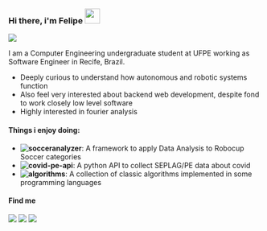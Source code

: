 ### Hi there, i'm Felipe <img src="https://raw.githubusercontent.com/MartinHeinz/MartinHeinz/master/wave.gif" width="30px">

![](https://shields-io-visitor-counter.herokuapp.com/badge?page=fnalmeidap.fnalmeidap&label=Visitors&labelColor=000000&logo=GitHub&logoColor=FFFFFF&color=1D70B8&style=for-the-badge)

I am a Computer Engineering undergraduate student at UFPE working as Software Engineer in Recife, Brazil.

- Deeply curious to understand how autonomous and robotic systems function
- Also feel very interested about backend web development, despite fond to work closely low level software
- Highly interested in fourier analysis
#### Things i enjoy doing:
- **![socceranalyzer](https://github.com/robocin/SoccerAnalyzer)**: A framework to apply Data Analysis to Robocup Soccer categories
- **![covid-pe-api](https://github.com/fnalmeidap/covid-pe-api)**: A python API to collect SEPLAG/PE data about covid
- **![algorithms](https://github.com/fnalmeidap/Algorithms)**: A collection of classic algorithms implemented in some programming languages

#### Find me
[![](https://img.shields.io/badge/-LeetCode-FFA116?style=for-the-badge&logo=LeetCode&logoColor=black)](https://leetcode.com/fnalmeidap/)
[![](https://img.shields.io/badge/Medium-12100E?style=for-the-badge&logo=medium&logoColor=white)](https://fnap.medium.com/)
[![](https://img.shields.io/badge/LinkedIn-0077B5?style=for-the-badge&logo=linkedin&logoColor=white)](https://www.linkedin.com/in/fnap/)

